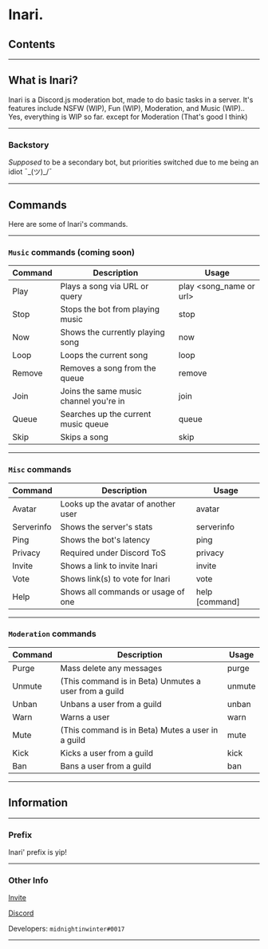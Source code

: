 # Inari.

## Contents

--- 
## What is Inari?

Inari is a Discord.js moderation bot, made to do basic tasks in a server. It's features include NSFW (WIP), Fun (WIP), Moderation, and Music (WIP).. Yes, everything is WIP so far. except for Moderation (That's good I think)

--- 
### Backstory

*Supposed* to be a secondary bot, but priorities switched due to me being an idiot ¯\_(ツ)_/¯

---
## Commands

Here are some of Inari's commands.

---

### `Music` commands (coming soon)

|Command |               Description              |         Usage         |
|--------|----------------------------------------|-----------------------|
| Play   | Plays a song via URL or query          |play <song_name or url>|
| Stop   | Stops the bot from playing music       |stop                   |
| Now    | Shows the currently playing song       |now                    |
| Loop	 | Loops the current song                 |loop                   |
| Remove | Removes a song from the queue          |remove <song>          |
| Join	 | Joins the same music channel you're in |join                   |
| Queue	 | Searches up the current music queue    |queue                  |
| Skip   | Skips a song                           |skip                   | 

---

### `Misc` commands

|Command    |                Description               |         Usage         |
|-----------|------------------------------------------|-----------------------|
|Avatar	    | Looks up the avatar of another user      |avatar <user>          |
|Serverinfo | Shows the server's stats                 |serverinfo             |
|Ping	    | Shows the bot's latency                  |ping                   |
|Privacy    | Required under Discord ToS               |privacy                |
|Invite	    | Shows a link to invite Inari             |invite                 |
|Vote	    | Shows link(s) to vote for Inari          |vote                   |
|Help	    | Shows all commands or usage of one       |help [command]         |

---

### `Moderation` commands

|Command |                   Description                       |         Usage         |
|--------|-----------------------------------------------------|---------------|
|Purge	 |Mass delete any messages                             |purge <amount> |
|Unmute	 |(This command is in Beta) Unmutes a user from a guild|unmute <user>  |
|Unban	 |Unbans a user from a guild                           |unban <user>   |
|Warn	 |Warns a user                                         |warn <user>    |
|Mute	 |(This command is in Beta) Mutes a user in a guild    |mute <user>    |
|Kick	 |Kicks a user from a guild                            |kick <user>    |
|Ban	 |Bans a user from a guild                             |ban <user>     |

---
## Information

---

### Prefix

Inari' prefix is yip!

---

### Other Info

[Invite](https://discord.com/oauth2/authorize?client_id=759218208535609395&permissions=8&scope=bot)

[Discord](https://discord.gg/rWQfeYF)

Developers: `midnightinwinter#0017`

---
